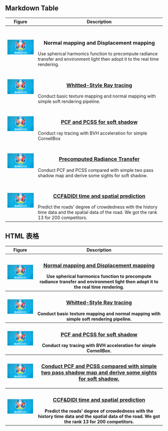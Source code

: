 ## Markdown Table
| Figure | Description |
|---|---|
| <p align="center">
<img href="https://github.com/bohaothu/md-table-example" src="./static/img/euro2020.jpg" width="160"></p> |<h3 style="text-align: center">Normal mapping and Displacement mapping</h3>Use spherical harmonics function to precompute radiance transfer and environment light then adopt it to the real time rendering. |
| <p align="center">
<img href="https://github.com/bohaothu/md-table-example" src="./static/img/euro2020.jpg" width="160"></p> |[<h3 style="text-align: center">Whitted-Style Ray tracing</h3>](https://github.com/bohaothu/md-table-example)Conduct basic texture mapping and normal mapping with simple soft rendering pipeline.  |
| <p align="center">
<img href="https://github.com/bohaothu/md-table-example" src="./static/img/euro2020.jpg" width="160"></p> |[<h3 style="text-align: center">PCF and PCSS for soft shadow</h3>](https://github.com/bohaothu/md-table-example)Conduct ray tracing with BVH acceleration for simple CornellBox |
| <p align="center">
<img href="https://github.com/bohaothu/md-table-example" src="./static/img/euro2020.jpg" width="160"></p> |[<h3 style="text-align: center">Precomputed Radiance Transfer</h3>](https://github.com/bohaothu/md-table-example)Conduct PCF and PCSS compared with simple two pass shadow map and derive some sights for soft shadow. |
| <p align="center">
<img href="https://github.com/bohaothu/md-table-example" src="./static/img/euro2020.jpg" width="160"></p> |[<h3 style="text-align: center">CCF&DIDI time and spatial prediction</h3>](https://github.com/bohaothu/md-table-example)Predict the roads' degree of crowdedness with the history time data and the spatial data of the road. We got the rank 13 for 200 competitors. |

## HTML 表格
<table style="width:100%; border: none;">
  <tr>
    <th>Figure</th>
    <th>Description</th>
  </tr>
  <tr>
    <th><p align="center"><img href="https://github.com/bohaothu/md-table-example" src="./static/img/euro2020.jpg" width="160"></p></th>
    <th><h3 style="text-align: center"><a href="https://github.com/bohaothu/md-table-example">Normal mapping and Displacement mapping</a></h3>Use spherical harmonics function to precompute radiance transfer and environment light then adopt it to the real time rendering.</th>
  </tr>
  <tr>
    <th><p align="center"><img href="https://github.com/bohaothu/md-table-example" src="./static/img/euro2020.jpg" width="160"></p></th>
    <th><h3 style="text-align: center"><a href="https://github.com/bohaothu/md-table-example">Whitted-Style Ray tracing</a></h3>Conduct basic texture mapping and normal mapping with simple soft rendering pipeline.</th>
  </tr>
  <tr>
    <th><p align="center"><img href="https://github.com/bohaothu/md-table-example" src="./static/img/euro2020.jpg" width="160"></p></th>
    <th><h3 style="text-align: center"><a href="https://github.com/bohaothu/md-table-example">PCF and PCSS for soft shadow</a></h3>Conduct ray tracing with BVH acceleration for simple CornellBox.</th>
  </tr>
  <tr>
    <th><p align="center"><img href="https://github.com/bohaothu/md-table-example" src="./static/img/euro2020.jpg" width="160"></p></th>
    <th><h3 style="text-align: center"><a href="https://github.com/bohaothu/md-table-example">Conduct PCF and PCSS compared with simple two pass shadow map and derive some sights for soft shadow.</th>
  </tr>
  <tr>
    <th><p align="center"><img href="https://github.com/bohaothu/md-table-example" src="./static/img/euro2020.jpg" width="160"></p></th>
    <th><h3 style="text-align: center"><a href="https://github.com/bohaothu/md-table-example">CCF&DIDI time and spatial prediction</a></h3>Predict the roads' degree of crowdedness with the history time data and the spatial data of the road. We got the rank 13 for 200 competitors. </th>
  </tr>
</table>